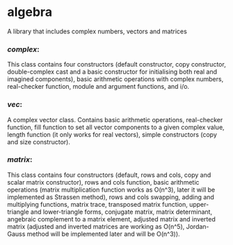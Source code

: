 # algebra
A library that includes complex numbers, vectors and matrices
### *complex*:
 This class contains four constructors (default constructor, copy constructor, double-complex cast and a basic constructor for initialising both real and imagined components), basic arithmetic operations with complex numbers, real-checker function, module and argument functions, and i/o.
 
### *vec*:
 A complex vector class. Contains basic arithmetic operations, real-checker function, fill function to set all vector components to a given complex value, length function (it only works for real vectors), simple constructors (copy and size constructor).
 
### *matrix*:
  This class contains four constructors (default, rows and cols, copy and scalar matrix constructor), rows and cols function, basic arithmetic operations (matrix multiplication function works as O(n^3), later it will be implemented as Strassen method), rows and cols swapping, adding and multiplying functions, matrix trace, transposed matrix function, upper-triangle and lower-triangle forms, conjugate matrix, matrix determinant, angebraic complement to a matrix element, adjusted matrix and inverted matrix (adjusted and inverted matrices are working as O(n^5), Jordan-Gauss method will be implemented later and will be O(n^3)).
